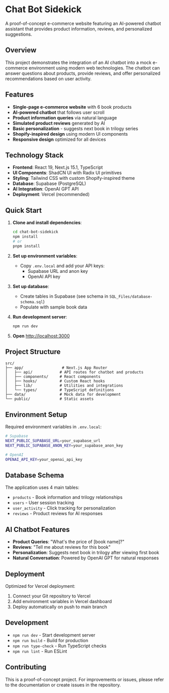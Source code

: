 # Chat Bot Sidekick

A proof-of-concept e-commerce website featuring an AI-powered chatbot assistant that provides product information, reviews, and personalized suggestions.

## Overview

This project demonstrates the integration of an AI chatbot into a mock e-commerce environment using modern web technologies. The chatbot can answer questions about products, provide reviews, and offer personalized recommendations based on user activity.

## Features

- **Single-page e-commerce website** with 6 book products
- **AI-powered chatbot** that follows user scroll
- **Product information queries** via natural language
- **Simulated product reviews** generated by AI
- **Basic personalization** - suggests next book in trilogy series
- **Shopify-inspired design** using modern UI components
- **Responsive design** optimized for all devices

## Technology Stack

- **Frontend**: React 19, Next.js 15.1, TypeScript
- **UI Components**: ShadCN UI with Radix UI primitives
- **Styling**: Tailwind CSS with custom Shopify-inspired theme
- **Database**: Supabase (PostgreSQL)
- **AI Integration**: OpenAI GPT API
- **Deployment**: Vercel (recommended)

## Quick Start

1. **Clone and install dependencies**:
   ```bash
   cd chat-bot-sidekick
   npm install
   # or
   pnpm install
   ```

2. **Set up environment variables**:
   - Copy `.env.local` and add your API keys:
     - Supabase URL and anon key
     - OpenAI API key

3. **Set up database**:
   - Create tables in Supabase (see schema in `SQL_Files/database-schema.sql`)
   - Populate with sample book data

4. **Run development server**:
   ```bash
   npm run dev
   ```

5. **Open** [http://localhost:3000](http://localhost:3000)

## Project Structure

```
src/
├── app/                 # Next.js App Router
│   ├── api/            # API routes for chatbot and products
│   ├── components/     # React components
│   ├── hooks/          # Custom React hooks
│   ├── lib/            # Utilities and integrations
│   └── types/          # TypeScript definitions
├── data/               # Mock data for development
└── public/             # Static assets
```

## Environment Setup

Required environment variables in `.env.local`:

```bash
# Supabase
NEXT_PUBLIC_SUPABASE_URL=your_supabase_url
NEXT_PUBLIC_SUPABASE_ANON_KEY=your_supabase_anon_key

# OpenAI
OPENAI_API_KEY=your_openai_api_key
```

## Database Schema

The application uses 4 main tables:
- `products` - Book information and trilogy relationships
- `users` - User session tracking
- `user_activity` - Click tracking for personalization
- `reviews` - Product reviews for AI responses

## AI Chatbot Features

- **Product Queries**: "What's the price of [book name]?"
- **Reviews**: "Tell me about reviews for this book"
- **Personalization**: Suggests next book in trilogy after viewing first book
- **Natural Conversation**: Powered by OpenAI GPT for natural responses

## Deployment

Optimized for Vercel deployment:

1. Connect your Git repository to Vercel
2. Add environment variables in Vercel dashboard
3. Deploy automatically on push to main branch

## Development

- `npm run dev` - Start development server
- `npm run build` - Build for production
- `npm run type-check` - Run TypeScript checks
- `npm run lint` - Run ESLint

## Contributing

This is a proof-of-concept project. For improvements or issues, please refer to the documentation or create issues in the repository.

